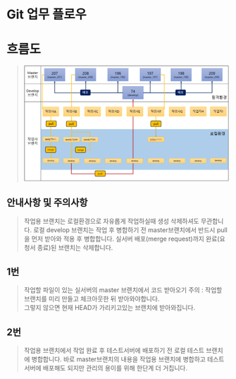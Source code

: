 Git 업무 플로우
==========

# 흐름도
> ![Alt text](./img/gitflow.PNG)

## 안내사항 및 주의사항
> 작업용 브랜치는 로컬환경으로 자유롭게 작업하실때 생성 삭제하셔도 무관합니다.
> 로컬 develop 브랜치는 작업 후 병합하기 전 master브랜치에서 반드시 pull을 먼저 받아와 적용 후 병합합니다.
> 실서버 배포(merge request)까지 완료(요청서 종료)된 브랜치는 삭제합니다.

## 1번
> 작업할 파일이 있는 실서버의 master 브랜치에서 코드 받아오기
> 주의 : 작업할 브랜치를 미리 만들고 체크아웃한 뒤 받아와야합니다.    
> 그렇지 않으면 현재 HEAD가 가리키고있는 브랜치에 받아와집니다.

## 2번
> 작업용 브랜치에서 작업 완료 후 테스트서버에 배포하기 전 로컬 테스트 브랜치에 병합합니다.
> 바로 master브랜치의 내용을 작업용 브랜치에 병합하고 테스트서버에 배포해도 되지만 관리의 용이를 위해 한단계 더 거칩니다.
